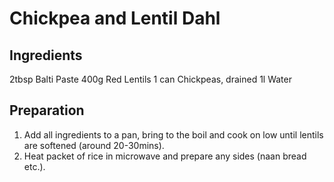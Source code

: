 # Chickpea and Lentil Dahl

## Ingredients

2tbsp Balti Paste
400g Red Lentils
1 can Chickpeas, drained
1l Water

## Preparation

1. Add all ingredients to a pan, bring to the boil and cook on low until lentils
   are softened (around 20-30mins).
2. Heat packet of rice in microwave and prepare any sides (naan bread etc.).
